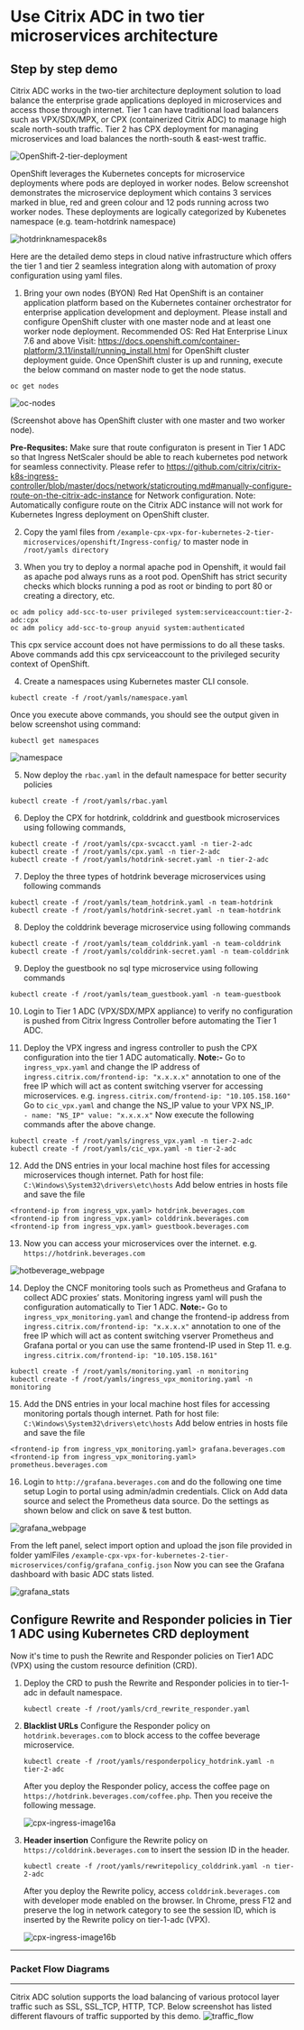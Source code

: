 
Use Citrix ADC in two tier microservices architecture
=====================================================


Step by step demo
-----------------

Citrix ADC works in the two-tier architecture deployment solution to load balance the enterprise grade applications deployed in microservices and access those through internet. Tier 1 can have traditional load balancers such as VPX/SDX/MPX, or CPX (containerized Citrix ADC) to manage high scale north-south traffic. Tier 2 has CPX deployment for managing microservices and load balances the north-south & east-west traffic.

![OpenShift-2-tier-deployment](https://user-images.githubusercontent.com/48945413/59842745-c6a98a80-9374-11e9-8f1e-d1e0c7413313.PNG)


OpenShift leverages the Kubernetes concepts for microservice deployments where pods are deployed in worker nodes. Below screenshot demonstrates the microservice deployment which contains 3 services marked in blue, red and green colour and 12 pods running across two worker nodes. These deployments are logically categorized by Kubenetes namespace (e.g. team-hotdrink namespace)

![hotdrinknamespacek8s](https://user-images.githubusercontent.com/42699135/50677395-99179180-101f-11e9-93f0-566cf179ce25.png)

Here are the detailed demo steps in cloud native infrastructure which offers the tier 1 and tier 2 seamless integration along with automation of proxy configuration using yaml files. 

1.	Bring your own nodes (BYON)
Red Hat OpenShift is an  container application platform based on the Kubernetes container orchestrator for enterprise application development and deployment. Please install and configure OpenShift cluster with one master node and at least one worker node deployment.
Recommended OS: Red Hat Enterprise Linux 7.6 and above 
Visit: https://docs.openshift.com/container-platform/3.11/install/running_install.html for OpenShift cluster deployment guide.
Once OpenShift cluster is up and running, execute the below command on master node to get the node status.
``` 
oc get nodes
```
![oc-nodes](https://user-images.githubusercontent.com/48945413/59844387-61f02f00-9378-11e9-836b-1a8f59e4f3b2.PNG)
 
 (Screenshot above has OpenShift cluster with one master and two worker node).


**Pre-Requsites:**
Make sure that route configuraton is present in Tier 1 ADC so that Ingress NetScaler should be able to reach kubernetes pod network for seamless connectivity. Please refer to https://github.com/citrix/citrix-k8s-ingress-controller/blob/master/docs/network/staticrouting.md#manually-configure-route-on-the-citrix-adc-instance for Network configuration.
Note: Automatically configure route on the Citrix ADC instance will not work for Kubernetes Ingress deployment on OpenShift cluster.
 
2.	Copy the yaml files from ``/example-cpx-vpx-for-kubernetes-2-tier-microservices/openshift/Ingress-config/`` to master node in ``/root/yamls directory``

3. When you try to deploy a normal apache pod in Openshift, it would fail as apache pod always runs as a root pod. OpenShift has strict security checks which blocks running a pod as root or binding to port 80 or creating a directory, etc.

```
oc adm policy add-scc-to-user privileged system:serviceaccount:tier-2-adc:cpx
oc adm policy add-scc-to-group anyuid system:authenticated
```
This cpx service account does not have permissions to do all these tasks. Above commands add this cpx serviceaccount to the privileged security context of OpenShift.

4.	Create a namespaces using Kubernetes master CLI console.
```
kubectl create -f /root/yamls/namespace.yaml
```
Once you execute above commands, you should see the output given in below screenshot using command: 
```
kubectl get namespaces
```
![namespace](https://user-images.githubusercontent.com/48945413/59844907-9dd7c400-9379-11e9-8373-ee32d2d2bbca.PNG)

5.	Now deploy the ``rbac.yaml`` in the default namespace for better security policies
```
kubectl create -f /root/yamls/rbac.yaml 
```

6.	Deploy the CPX for hotdrink, colddrink and guestbook microservices using following commands,

```
kubectl create -f /root/yamls/cpx-svcacct.yaml -n tier-2-adc
kubectl create -f /root/yamls/cpx.yaml -n tier-2-adc
kubectl create -f /root/yamls/hotdrink-secret.yaml -n tier-2-adc
```

7.	Deploy the three types of hotdrink beverage microservices using following commands
```
kubectl create -f /root/yamls/team_hotdrink.yaml -n team-hotdrink
kubectl create -f /root/yamls/hotdrink-secret.yaml -n team-hotdrink
```

8.	Deploy the colddrink beverage microservice using following commands
```
kubectl create -f /root/yamls/team_colddrink.yaml -n team-colddrink
kubectl create -f /root/yamls/colddrink-secret.yaml -n team-colddrink
```

9.	Deploy the guestbook no sql type microservice using following commands
```
kubectl create -f /root/yamls/team_guestbook.yaml -n team-guestbook
```
10.	Login to Tier 1 ADC (VPX/SDX/MPX appliance) to verify no configuration is pushed from Citrix Ingress Controller before automating the Tier 1 ADC.

11.	Deploy the VPX ingress and ingress controller to push the CPX configuration into the tier 1 ADC automatically.
**Note:-** 
Go to ``ingress_vpx.yaml`` and change the IP address of ``ingress.citrix.com/frontend-ip: "x.x.x.x"`` annotation to one of the free IP which will act as content switching vserver for accessing microservices.
e.g. ``ingress.citrix.com/frontend-ip: "10.105.158.160"``
Go to ``cic_vpx.yaml`` and change the NS_IP value to your VPX NS_IP.         
``- name: "NS_IP"
  value: "x.x.x.x"``
Now execute the following commands after the above change.
```
kubectl create -f /root/yamls/ingress_vpx.yaml -n tier-2-adc
kubectl create -f /root/yamls/cic_vpx.yaml -n tier-2-adc
```

  
12.	Add the DNS entries in your local machine host files for accessing microservices though internet.
Path for host file: ``C:\Windows\System32\drivers\etc\hosts``
Add below entries in hosts file and save the file

```
<frontend-ip from ingress_vpx.yaml> hotdrink.beverages.com
<frontend-ip from ingress_vpx.yaml> colddrink.beverages.com
<frontend-ip from ingress_vpx.yaml> guestbook.beverages.com
```
  
13.	Now you can access your microservices over the internet.
e.g. ``https://hotdrink.beverages.com``

![hotbeverage_webpage](https://user-images.githubusercontent.com/42699135/50677394-987efb00-101f-11e9-87d1-6523b7fbe95a.png)
 
14.	Deploy the CNCF monitoring tools such as Prometheus and Grafana to collect ADC proxies’ stats. Monitoring ingress yaml will push the configuration automatically to Tier 1 ADC.
**Note:-**
Go to ``ingress_vpx_monitoring.yaml`` and change the frontend-ip address from ``ingress.citrix.com/frontend-ip: "x.x.x.x"`` annotation to one of the free IP which will act as content switching vserver Prometheus and Grafana portal or you can use the same frontend-IP used in Step 11. 
e.g. ``ingress.citrix.com/frontend-ip: "10.105.158.161"``
```
kubectl create -f /root/yamls/monitoring.yaml -n monitoring
kubectl create -f /root/yamls/ingress_vpx_monitoring.yaml -n monitoring
```

15.	Add the DNS entries in your local machine host files for accessing monitoring portals though internet.
Path for host file: ``C:\Windows\System32\drivers\etc\hosts``
Add below entries in hosts file and save the file
```
<frontend-ip from ingress_vpx_monitoring.yaml> grafana.beverages.com
<frontend-ip from ingress_vpx_monitoring.yaml> prometheus.beverages.com
```
16.	Login to ``http://grafana.beverages.com`` and do the following one time setup
Login to portal using admin/admin credentials.
Click on Add data source and select the Prometheus data source. Do the settings as shown below and click on save & test button.
 
 ![grafana_webpage](https://user-images.githubusercontent.com/42699135/50677392-987efb00-101f-11e9-993a-cb1b65dd96cf.png)
 
From the left panel, select import option and upload the json file provided in folder yamlFiles ``/example-cpx-vpx-for-kubernetes-2-tier-microservices/config/grafana_config.json``
Now you can see the Grafana dashboard with basic ADC stats listed.
 
 ![grafana_stats](https://user-images.githubusercontent.com/42699135/50677391-97e66480-101f-11e9-8d42-87c4a2504a96.png)


## Configure Rewrite and Responder policies in Tier 1 ADC using Kubernetes CRD deployment

Now it's time to push the Rewrite and Responder policies on Tier1 ADC (VPX) using the custom resource definition (CRD).

1. Deploy the CRD to push the Rewrite and Responder policies in to tier-1-adc in default namespace.

   ```gcloudsdkkubectl
   kubectl create -f /root/yamls/crd_rewrite_responder.yaml
   ```

1. **Blacklist URLs** Configure the Responder policy on `hotdrink.beverages.com` to block access to the coffee beverage microservice.

   ```gcloudsdkkubectl
   kubectl create -f /root/yamls/responderpolicy_hotdrink.yaml -n tier-2-adc
   ```

   After you deploy the Responder policy, access the coffee page on `https://hotdrink.beverages.com/coffee.php`. Then you receive the following message.
   
   ![cpx-ingress-image16a](https://user-images.githubusercontent.com/48945413/55129538-7f2cad00-513d-11e9-9191-72a385fad377.png)

1. **Header insertion** Configure the Rewrite policy on `https://colddrink.beverages.com` to insert the session ID in the header.

   ```gcloudsdkkubectl
   kubectl create -f /root/yamls/rewritepolicy_colddrink.yaml -n tier-2-adc
   ```

   After you deploy the Rewrite policy, access `colddrink.beverages.com` with developer mode enabled on the browser. In Chrome, press F12 and preserve the log in network category to see the session ID, which is inserted by the Rewrite policy on tier-1-adc (VPX).

   ![cpx-ingress-image16b](https://user-images.githubusercontent.com/48945413/55129567-9075b980-513d-11e9-9926-d1207d7d1e16.png)

---

### Packet Flow Diagrams
--------------------

Citrix ADC solution supports the load balancing of various protocol layer traffic such as SSL,  SSL_TCP, HTTP, TCP. Below screenshot has listed different flavours of traffic supported by this demo.
![traffic_flow](https://user-images.githubusercontent.com/42699135/50677397-99179180-101f-11e9-8a40-26ba7d0d54e0.png)

